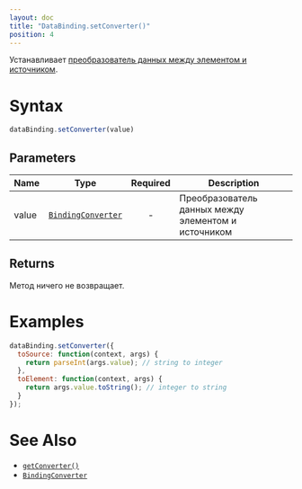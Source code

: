 ```yaml
---
layout: doc
title: "DataBinding.setConverter()"
position: 4
---
```


Устанавливает [преобразователь данных между элементом и источником](../BindingConverter/).

# Syntax

```js
dataBinding.setConverter(value)
```

## Parameters

|Name|Type|Required|Description|
|----|----|:--:|-----------|
|value|[`BindingConverter`](../BindingConverter/)|-|Преобразователь данных между элементом и источником|

## Returns

Метод ничего не возвращает.


# Examples

```js
dataBinding.setConverter({
  toSource: function(context, args) {
    return parseInt(args.value); // string to integer
  },
  toElement: function(context, args) {
    return args.value.toString(); // integer to string
  }
});
```

# See Also

* [`getConverter()`](../DataBinding.getConverter/)
* [`BindingConverter`](../BindingConverter/)
